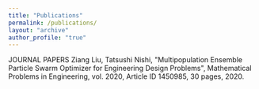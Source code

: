```yaml
---
title: "Publications"
permalink: /publications/
layout: "archive"
author_profile: "true"
---
```


JOURNAL PAPERS
Ziang Liu, Tatsushi Nishi, "Multipopulation Ensemble Particle Swarm Optimizer for Engineering Design Problems", Mathematical Problems in Engineering, vol. 2020, Article ID 1450985, 30 pages, 2020.